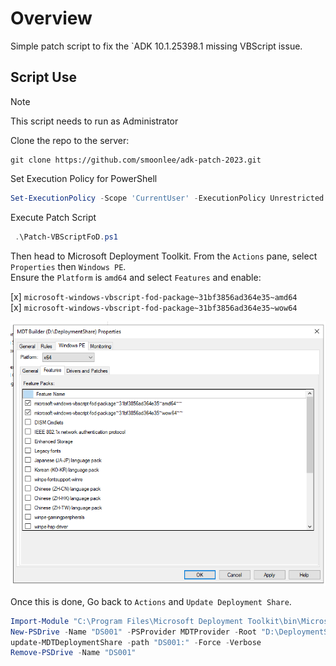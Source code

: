 # Overview
Simple patch script to fix the `ADK 10.1.25398.1 missing VBScript issue.

## Script Use

> [!NOTE]
> This script needs to run as Administrator

Clone the repo to the server:
```
git clone https://github.com/smoonlee/adk-patch-2023.git
```

Set Execution Policy for PowerShell

``` powershell
Set-ExecutionPolicy -Scope 'CurrentUser' -ExecutionPolicy Unrestricted
```

Execute Patch Script

```powershell
 .\Patch-VBScriptFoD.ps1
```

Then head to Microsoft Deployment Toolkit.
From the `Actions` pane, select `Properties` then `Windows PE`. \
Ensure the `Platform` is `amd64` and select `Features` and enable:

[x] `microsoft-windows-vbscript-fod-package~31bf3856ad364e35~amd64` \
[x] `microsoft-windows-vbscript-fod-package~31bf3856ad364e35~wow64`

![](assets/mdt_winpe_settings.png)

Once this is done, Go back to `Actions` and `Update Deployment Share`.

``` powershell
Import-Module "C:\Program Files\Microsoft Deployment Toolkit\bin\MicrosoftDeploymentToolkit.psd1"
New-PSDrive -Name "DS001" -PSProvider MDTProvider -Root "D:\DeploymentShare"
update-MDTDeploymentShare -path "DS001:" -Force -Verbose
Remove-PSDrive -Name "DS001"
```
